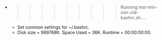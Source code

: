 * >>>>>>>>> Running inst-min-con-cld-bashrc.sh ...
  * Set common settings for ~/.bashrc.
  * Disk size = 989768K. Space Used = 36K. Runtime = 00:00:00:00.
